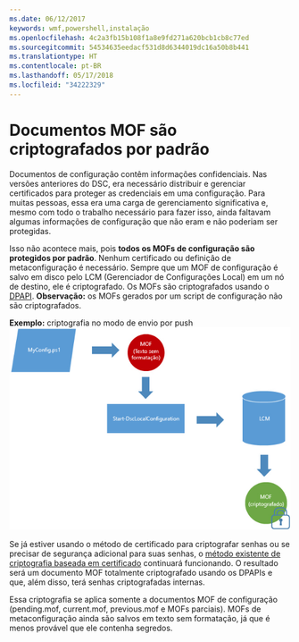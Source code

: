 ```yaml
---
ms.date: 06/12/2017
keywords: wmf,powershell,instalação
ms.openlocfilehash: 4c2a3fb15b108f1a8e9fd271a620bcb1cb8c77ed
ms.sourcegitcommit: 54534635eedacf531d8d6344019dc16a50b8b441
ms.translationtype: HT
ms.contentlocale: pt-BR
ms.lasthandoff: 05/17/2018
ms.locfileid: "34222329"
---
```

# <a name="mof-documents-are-encrypted-by-default"></a>Documentos MOF são criptografados por padrão

Documentos de configuração contêm informações confidenciais. Nas versões anteriores do DSC, era necessário distribuir e gerenciar certificados para proteger as credenciais em uma configuração. Para muitas pessoas, essa era uma carga de gerenciamento significativa e, mesmo com todo o trabalho necessário para fazer isso, ainda faltavam algumas informações de configuração que não eram e não poderiam ser protegidas.

Isso não acontece mais, pois **todos os MOFs de configuração são protegidos por padrão**. Nenhum certificado ou definição de metaconfiguração é necessário. Sempre que um MOF de configuração é salvo em disco pelo LCM (Gerenciador de Configurações Local) em um nó de destino, ele é criptografado. Os MOFs são criptografados usando o [DPAPI](https://msdn.microsoft.com/library/ms995355.aspx). **Observação:** os MOFs gerados por um script de configuração não são criptografados.

**Exemplo:** criptografia no modo de envio por push ![Criptografia MOF](../images/MOF_Encryption.jpg)

Se já estiver usando o método de certificado para criptografar senhas ou se precisar de segurança adicional para suas senhas, o [método existente de criptografia baseada em certificado](https://msdn.microsoft.com/powershell/dsc/securemof) continuará funcionando. O resultado será um documento MOF totalmente criptografado usando os DPAPIs e que, além disso, terá senhas criptografadas internas.

Essa criptografia se aplica somente a documentos MOF de configuração (pending.mof, current.mof, previous.mof e MOFs parciais). MOFs de metaconfiguração ainda são salvos em texto sem formatação, já que é menos provável que ele contenha segredos.
